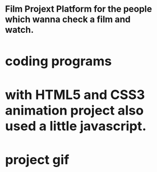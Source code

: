 <h1>Film Projext <h/1>
Platform for the people which wanna check a film and watch.


<h2>coding programs <h2>
with HTML5 and CSS3 animation project also used a little javascript.

<h2> project gif <h2>
